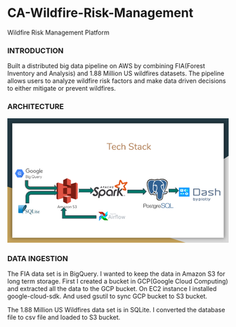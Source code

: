 # CA-Wildfire-Risk-Management
Wildfire Risk Management Platform

### INTRODUCTION ###
Built a distributed big data pipeline on AWS by combining FIA(Forest Inventory and Analysis) and 1.88 Million US wildfires datasets. The pipeline allows users to analyze wildfire risk factors and make data driven decisions to either mitigate or prevent wildfires. 

### ARCHITECTURE ###

![](images/wildfire_data_pipeline.png)

### DATA INGESTION ###

The FIA data set is in BigQuery. I wanted to keep the data in Amazon S3 for long term storage. First I created a bucket in GCP(Google Cloud Computing) and extracted all the data to the GCP bucket. On EC2 instance I installed google-cloud-sdk.  And used gsutil to sync GCP bucket to S3 bucket.

The 1.88 Million US Wildfires data set is in SQLite. I converted the database file to csv file and loaded to S3 bucket.


